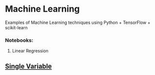 # Machine Learning 

Examples of Machine Learning techniques using Python + TensorFlow + scikit-learn

### Notebooks:

1. Linear Regression
##  <a href="http://nbviewer.ipython.org/github/brett-hosking/ML_Examples/blob/master/Notebooks/Linear_Regression_single_var.ipynb" target="_blank">Single Variable</a> 

